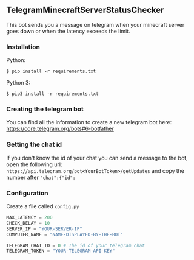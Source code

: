 ## TelegramMinecraftServerStatusChecker
This bot sends you a message on telegram when your minecraft server goes down or when the latency exceeds the limit.

### Installation
Python:

    $ pip install -r requirements.txt
Python 3:

    $ pip3 install -r requirements.txt

### Creating the telegram bot
You can find all the information to create a new telegram bot here: https://core.telegram.org/bots#6-botfather

### Getting the chat id
If you don't know the id of your chat you can send a message to the bot, open the following url: ``https://api.telegram.org/bot<YourBotToken>/getUpdates`` and copy the number after ``"chat":{"id":``

### Configuration
Create a file called ``config.py``
```python
MAX_LATENCY = 200
CHECK_DELAY = 10
SERVER_IP = "YOUR-SERVER-IP"
COMPUTER_NAME = "NAME-DISPLAYED-BY-THE-BOT"

TELEGRAM_CHAT_ID = 0 # The id of your telegram chat
TELEGRAM_TOKEN = "YOUR-TELEGRAM-API-KEY"
```